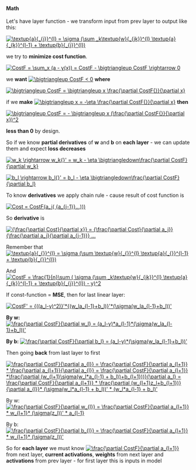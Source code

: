 #### Math
Let's have layer function - we transform input from prev layer to output like this:

<a href="https://www.codecogs.com/eqnedit.php?latex=\textup{a}{_{j}}^{l}&space;=&space;\sigma&space;(\sum&space;_k\textup{w}{_{jk}}^{l}&space;\textup{a}{_{k}}^{l-1}&space;&plus;&space;\textup{b}{_{j}}^{l})" target="_blank"><img src="https://latex.codecogs.com/gif.latex?\textup{a}{_{j}}^{l}&space;=&space;\sigma&space;(\sum&space;_k\textup{w}{_{jk}}^{l}&space;\textup{a}{_{k}}^{l-1}&space;&plus;&space;\textup{b}{_{j}}^{l})" title="\textup{a}{_{j}}^{l} = \sigma (\sum _k\textup{w}{_{jk}}^{l} \textup{a}{_{k}}^{l-1} + \textup{b}{_{j}}^{l})" /></a>

we try to **minimize cost function**.

<a href="https://www.codecogs.com/eqnedit.php?latex=CostF&space;=&space;\sum_x&space;(a&space;-&space;y(x))&space;=&space;CostF&space;-&space;\bigtriangleup&space;CostF&space;\rightarrow&space;0" target="_blank"><img src="https://latex.codecogs.com/gif.latex?CostF&space;=&space;\sum_x&space;(a&space;-&space;y(x))&space;=&space;CostF&space;-&space;\bigtriangleup&space;CostF&space;\rightarrow&space;0" title="CostF = \sum_x (a - y(x)) = CostF - \bigtriangleup CostF \rightarrow 0" /></a>

we **want**
<a href="https://www.codecogs.com/eqnedit.php?latex=\bigtriangleup&space;CostF&space;<&space;0" target="_blank"><img src="https://latex.codecogs.com/gif.latex?\bigtriangleup&space;CostF&space;<&space;0" title="\bigtriangleup CostF < 0" /></a> **where**

<a href="https://www.codecogs.com/eqnedit.php?latex=\bigtriangleup&space;CostF&space;=&space;\bigtriangleup&space;x&space;\frac{\partial&space;CostF{}}{\partial&space;x}" target="_blank"><img src="https://latex.codecogs.com/gif.latex?\bigtriangleup&space;CostF&space;=&space;\bigtriangleup&space;x&space;\frac{\partial&space;CostF{}}{\partial&space;x}" title="\bigtriangleup CostF = \bigtriangleup x \frac{\partial CostF{}}{\partial x}" /></a>

if we **make** <a href="https://www.codecogs.com/eqnedit.php?latex=\bigtriangleup&space;x&space;=&space;-\eta&space;\frac{\partial&space;CostF{}}{\partial&space;x}" target="_blank"><img src="https://latex.codecogs.com/gif.latex?\bigtriangleup&space;x&space;=&space;-\eta&space;\frac{\partial&space;CostF{}}{\partial&space;x}" title="\bigtriangleup x = -\eta \frac{\partial CostF{}}{\partial x}" /></a> **then** 

<a href="https://www.codecogs.com/eqnedit.php?latex=\bigtriangleup&space;CostF&space;=&space;-&space;\bigtriangleup&space;x&space;(\frac{\partial&space;CostF{}}{\partial&space;x})^2" target="_blank"><img src="https://latex.codecogs.com/gif.latex?\bigtriangleup&space;CostF&space;=&space;-&space;\bigtriangleup&space;x&space;(\frac{\partial&space;CostF{}}{\partial&space;x})^2" title="\bigtriangleup CostF = - \bigtriangleup x (\frac{\partial CostF{}}{\partial x})^2" /></a>

**less than 0** by design.

So if we know **partial derivatives** of **w** and **b** on **each layer** - we can update them and expect **loss decreases** 

<a href="https://www.codecogs.com/eqnedit.php?latex=w_k&space;\rightarrow&space;w_k{}'&space;=&space;w_k&space;-&space;\eta&space;\bigtriangledown\frac{\partial&space;CostF}{\partial&space;w_k}" target="_blank"><img src="https://latex.codecogs.com/gif.latex?w_k&space;\rightarrow&space;w_k{}'&space;=&space;w_k&space;-&space;\eta&space;\bigtriangledown\frac{\partial&space;CostF}{\partial&space;w_k}" title="w_k \rightarrow w_k{}' = w_k - \eta \bigtriangledown\frac{\partial CostF}{\partial w_k}" /></a>

<a href="https://www.codecogs.com/eqnedit.php?latex=b_l&space;\rightarrow&space;b_l{}'&space;=&space;b_l&space;-&space;\eta&space;\bigtriangledown\frac{\partial&space;CostF}{\partial&space;b_l}" target="_blank"><img src="https://latex.codecogs.com/gif.latex?b_l&space;\rightarrow&space;b_l{}'&space;=&space;b_l&space;-&space;\eta&space;\bigtriangledown\frac{\partial&space;CostF}{\partial&space;b_l}" title="b_l \rightarrow b_l{}' = b_l - \eta \bigtriangledown\frac{\partial CostF}{\partial b_l}" /></a>

To know **derivatives** we apply chain rule - cause result of cost function is

<a href="https://www.codecogs.com/eqnedit.php?latex=Cost&space;=&space;CostF(a_j(&space;{a_{j-1}}...)))" target="_blank"><img src="https://latex.codecogs.com/gif.latex?Cost&space;=&space;CostF(a_j(&space;{a_{j-1}}...)))" title="Cost = CostF(a_j( {a_{j-1}}...)))" /></a>

So **derivative** is  

<a href="https://www.codecogs.com/eqnedit.php?latex={\frac{\partial&space;Cost}{\partial&space;x}}&space;=&space;{\frac{\partial&space;Cost}{\partial&space;a_j}}&space;{\frac{\partial&space;a_j}{\partial&space;a_{j-1}}}&space;..." target="_blank"><img src="https://latex.codecogs.com/gif.latex?{\frac{\partial&space;Cost}{\partial&space;x}}&space;=&space;{\frac{\partial&space;Cost}{\partial&space;a_j}}&space;{\frac{\partial&space;a_j}{\partial&space;a_{j-1}}}&space;..." title="{\frac{\partial Cost}{\partial x}} = {\frac{\partial Cost}{\partial a_j}} {\frac{\partial a_j}{\partial a_{j-1}}} ..." /></a>

Remember that  <a href="https://www.codecogs.com/eqnedit.php?latex=\textup{a}{_{}}^{l}&space;=&space;\sigma&space;(\sum&space;\textup{w}{_{}}^{l}&space;\textup{a}{_{}}^{l-1}&space;&plus;&space;\textup{b}{_{}}^{l})" target="_blank"><img src="https://latex.codecogs.com/gif.latex?\textup{a}{_{}}^{l}&space;=&space;\sigma&space;(\sum&space;\textup{w}{_{}}^{l}&space;\textup{a}{_{}}^{l-1}&space;&plus;&space;\textup{b}{_{}}^{l})" title="\textup{a}{_{}}^{l} = \sigma (\sum \textup{w}{_{}}^{l} \textup{a}{_{}}^{l-1} + \textup{b}{_{}}^{l})" /></a>

And <a href="https://www.codecogs.com/eqnedit.php?latex=CostF&space;=&space;\frac{1}{n}\sum&space;(&space;\sigma&space;(\sum&space;_k\textup{w}{_{jk}}^{l}&space;\textup{a}{_{k}}^{l-1}&space;&plus;&space;\textup{b}{_{j}}^{l})&space;-&space;y)^2" target="_blank"><img src="https://latex.codecogs.com/gif.latex?CostF&space;=&space;\frac{1}{n}\sum&space;(&space;\sigma&space;(\sum&space;_k\textup{w}{_{jk}}^{l}&space;\textup{a}{_{k}}^{l-1}&space;&plus;&space;\textup{b}{_{j}}^{l})&space;-&space;y)^2" title="CostF = \frac{1}{n}\sum ( \sigma (\sum _k\textup{w}{_{jk}}^{l} \textup{a}{_{k}}^{l-1} + \textup{b}{_{j}}^{l}) - y)^2" /></a>

If const-function = **MSE**, then for last linear layer:

<a href="https://www.codecogs.com/eqnedit.php?latex=CostF'&space;=&space;{((a_l-y)^2)}'*{(w_la_{l-1}&plus;b_l)}'*(\sigma(w_la_{l-1}&plus;b_l))'" target="_blank"><img src="https://latex.codecogs.com/gif.latex?CostF'&space;=&space;{((a_l-y)^2)}'*{(w_la_{l-1}&plus;b_l)}'*(\sigma(w_la_{l-1}&plus;b_l))'" title="CostF' = {((a_l-y)^2)}'*{(w_la_{l-1}+b_l)}'*(\sigma(w_la_{l-1}+b_l))'" /></a>

**By w:**
<a href="https://www.codecogs.com/eqnedit.php?latex=\frac{\partial&space;CostF}{\partial&space;w_l}&space;=&space;(a_l-y)*a_{l-1}*(\sigma(w_la_{l-1}&plus;b_l))'" target="_blank"><img src="https://latex.codecogs.com/gif.latex?\frac{\partial&space;CostF}{\partial&space;w_l}&space;=&space;(a_l-y)*a_{l-1}*(\sigma(w_la_{l-1}&plus;b_l))'" title="\frac{\partial CostF}{\partial w_l} = (a_l-y)*a_{l-1}*(\sigma(w_la_{l-1}+b_l))'" /></a>

**By b:**
<a href="https://www.codecogs.com/eqnedit.php?latex=\frac{\partial&space;CostF}{\partial&space;b_l}&space;=&space;(a_l-y)*(\sigma(w_la_{l-1}&plus;b_l))'" target="_blank"><img src="https://latex.codecogs.com/gif.latex?\frac{\partial&space;CostF}{\partial&space;b_l}&space;=&space;(a_l-y)*(\sigma(w_la_{l-1}&plus;b_l))'" title="\frac{\partial CostF}{\partial b_l} = (a_l-y)*(\sigma(w_la_{l-1}+b_l))'" /></a>

Then going **back** from last layer to first

<a href="https://www.codecogs.com/eqnedit.php?latex=\frac{\partial&space;CostF}{\partial&space;a_{l}}&space;=&space;\frac{\partial&space;CostF}{\partial&space;a_{l&plus;1}}&space;*&space;\frac{\partial&space;a_{l&plus;1}}{\partial&space;a_{l}}&space;=&space;\frac{\partial&space;CostF}{\partial&space;a_{l&plus;1}}&space;*\frac{\partial&space;(w_{l&plus;1}\sigma(w_l*a_{l-1}&space;&plus;&space;b_l))&plus;b_{l&plus;1}))}{\partial&space;a_l}&space;=&space;\frac{\partial&space;CostF}{\partial&space;a_{l&plus;1}}&space;*&space;\frac{\partial&space;(w_{l&plus;1}z_l&plus;b_{l&plus;1})}{\partial&space;a_{l}}*&space;(\sigma(w_l*a_{l-1}&space;&plus;&space;b_l))'&space;*&space;(w_l*a_{l-1}&space;&plus;&space;b_l)'" target="_blank"><img src="https://latex.codecogs.com/gif.latex?\frac{\partial&space;CostF}{\partial&space;a_{l}}&space;=&space;\frac{\partial&space;CostF}{\partial&space;a_{l&plus;1}}&space;*&space;\frac{\partial&space;a_{l&plus;1}}{\partial&space;a_{l}}&space;=&space;\frac{\partial&space;CostF}{\partial&space;a_{l&plus;1}}&space;*\frac{\partial&space;(w_{l&plus;1}\sigma(w_l*a_{l-1}&space;&plus;&space;b_l))&plus;b_{l&plus;1}))}{\partial&space;a_l}&space;=&space;\frac{\partial&space;CostF}{\partial&space;a_{l&plus;1}}&space;*&space;\frac{\partial&space;(w_{l&plus;1}z_l&plus;b_{l&plus;1})}{\partial&space;a_{l}}*&space;(\sigma(w_l*a_{l-1}&space;&plus;&space;b_l))'&space;*&space;(w_l*a_{l-1}&space;&plus;&space;b_l)'" title="\frac{\partial CostF}{\partial a_{l}} = \frac{\partial CostF}{\partial a_{l+1}} * \frac{\partial a_{l+1}}{\partial a_{l}} = \frac{\partial CostF}{\partial a_{l+1}} *\frac{\partial (w_{l+1}\sigma(w_l*a_{l-1} + b_l))+b_{l+1}))}{\partial a_l} = \frac{\partial CostF}{\partial a_{l+1}} * \frac{\partial (w_{l+1}z_l+b_{l+1})}{\partial a_{l}}* (\sigma(w_l*a_{l-1} + b_l))' * (w_l*a_{l-1} + b_l)'" /></a>

By w:
<a href="https://www.codecogs.com/eqnedit.php?latex=\frac{\partial&space;CostF}{\partial&space;w_{l}}&space;=&space;\frac{\partial&space;CostF}{\partial&space;a_{l&plus;1}}&space;*&space;w_{l&plus;1}*&space;(\sigma(z_l))'&space;*&space;a_{l-1}" target="_blank"><img src="https://latex.codecogs.com/gif.latex?\frac{\partial&space;CostF}{\partial&space;w_{l}}&space;=&space;\frac{\partial&space;CostF}{\partial&space;a_{l&plus;1}}&space;*&space;w_{l&plus;1}*&space;(\sigma(z_l))'&space;*&space;a_{l-1}" title="\frac{\partial CostF}{\partial w_{l}} = \frac{\partial CostF}{\partial a_{l+1}} * w_{l+1}* (\sigma(z_l))' * a_{l-1}" /></a>

By b:
<a href="https://www.codecogs.com/eqnedit.php?latex=\frac{\partial&space;CostF}{\partial&space;b_{l}}&space;=&space;\frac{\partial&space;CostF}{\partial&space;a_{l&plus;1}}&space;*&space;w_{l&plus;1}*&space;(\sigma(z_l))'" target="_blank"><img src="https://latex.codecogs.com/gif.latex?\frac{\partial&space;CostF}{\partial&space;b_{l}}&space;=&space;\frac{\partial&space;CostF}{\partial&space;a_{l&plus;1}}&space;*&space;w_{l&plus;1}*&space;(\sigma(z_l))'" title="\frac{\partial CostF}{\partial b_{l}} = \frac{\partial CostF}{\partial a_{l+1}} * w_{l+1}* (\sigma(z_l))'" /></a>

So for **each layer** we must know <a href="https://www.codecogs.com/eqnedit.php?latex=\frac{\partial&space;CostF}{\partial&space;a_{l&plus;1}}" target="_blank"><img src="https://latex.codecogs.com/gif.latex?\frac{\partial&space;CostF}{\partial&space;a_{l&plus;1}}" title="\frac{\partial CostF}{\partial a_{l+1}}" /></a> from next layer,
**current activations**, **weights** from next layer and **activations** from prev layer - for first layer this is inputs in model
